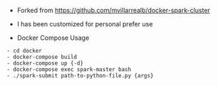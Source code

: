 - Forked from https://github.com/mvillarrealb/docker-spark-cluster
- I has been customized for personal prefer use

- Docker Compose Usage
```
- cd docker
- docker-compose build
- docker-compose up {-d}
- docker-compose exec spark-master bash
- ./spark-submit path-to-python-file.py {args}
```